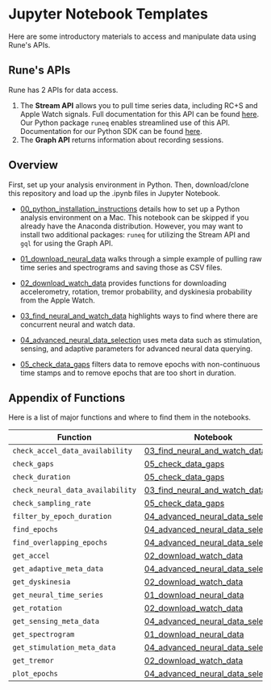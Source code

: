 # Jupyter Notebook Templates

Here are some introductory materials to access and manipulate data using Rune's APIs.

## Rune's APIs
Rune has 2 APIs for data access. 
1. The **Stream API** allows you to pull time series data, including RC+S and Apple Watch signals. Full documentation for this API can be found [here](https://docs.runelabs.io/).  Our Python package `runeq` enables streamlined use of this API. Documentation for our Python SDK can be found [here](https://runeq.readthedocs.io/en/latest/).
2. The **Graph API** returns information about recording sessions. 

## Overview
First, set up your analysis environment in Python. Then, download/clone this repository and load up the .ipynb files in Jupyter Notebook. 

* [00_python_installation_instructions](./00_python_installation_instructions.md) 
details how to set up a Python analysis environment on a Mac. This notebook can be skipped if you already have the Anaconda distribution. However, you may want to install two additional packages: `runeq` for utilizing the Stream API and `gql` for using the Graph API.

* [01_download_neural_data](./01_download_neural_data.ipynb) 
walks through a simple example of pulling raw time series and spectrograms and saving those as CSV files.

* [02_download_watch_data](./02_download_watch_data.ipynb) 
provides functions for downloading accelerometry, rotation, tremor probability, and dyskinesia probability from the Apple Watch.

* [03_find_neural_and_watch_data](03_find_neural_and_watch_data.ipynb) 
highlights ways to find where there are concurrent neural and watch data.

* [04_advanced_neural_data_selection](04_advanced_neural_data_selection.ipynb) 
uses meta data such as stimulation, sensing, and adaptive parameters for advanced neural data querying.

* [05_check_data_gaps](05_check_data_gaps.ipynb) 
filters data to remove epochs with non-continuous time stamps and to remove epochs that are too short in duration.

## Appendix of Functions
Here is a list of major functions and where to find them in the notebooks.

**Function** | **Notebook**
--- | --- 
`check_accel_data_availability` | [03_find_neural_and_watch_data](03_find_neural_and_watch_data.ipynb) 
`check_gaps` | [05_check_data_gaps](05_check_data_gaps.ipynb)
`check_duration` | [05_check_data_gaps](05_check_data_gaps.ipynb)
`check_neural_data_availability` | [03_find_neural_and_watch_data](03_find_neural_and_watch_data.ipynb) 
`check_sampling_rate` | [05_check_data_gaps](05_check_data_gaps.ipynb)
`filter_by_epoch_duration` | [04_advanced_neural_data_selection](04_advanced_neural_data_selection.ipynb)
`find_epochs` | [04_advanced_neural_data_selection](04_advanced_neural_data_selection.ipynb)
`find_overlapping_epochs` | [04_advanced_neural_data_selection](04_advanced_neural_data_selection.ipynb)
`get_accel` | [02_download_watch_data](02_download_watch_data.ipynb)
`get_adaptive_meta_data` | [04_advanced_neural_data_selection](04_advanced_neural_data_selection.ipynb)
`get_dyskinesia` | [02_download_watch_data](02_download_watch_data.ipynb)
`get_neural_time_series` | [01_download_neural_data](01_download_neural_data.ipynb)
`get_rotation` | [02_download_watch_data](02_download_watch_data.ipynb)
`get_sensing_meta_data` | [04_advanced_neural_data_selection](04_advanced_neural_data_selection.ipynb)
`get_spectrogram` | [01_download_neural_data](01_download_neural_data.ipynb)
`get_stimulation_meta_data` | [04_advanced_neural_data_selection](04_advanced_neural_data_selection.ipynb)
`get_tremor` | [02_download_watch_data](02_download_watch_data.ipynb)
`plot_epochs` | [04_advanced_neural_data_selection](04_advanced_neural_data_selection.ipynb)
